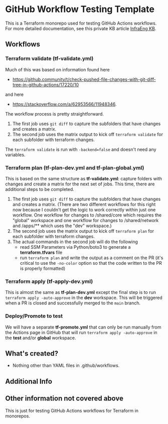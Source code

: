 # GitHub Workflow Testing Template

This is a Terraform monorepo used for testing GitHub Actions workflows. For more detailed documentation, see this private KB article [InfraEng KB](https://mitlibraries.atlassian.net/l/c/pu7F0K40).

## Workflows

### Terraform validate (tf-validate.yml)

Much of this was based on information found here 

- <https://github.community/t/check-pushed-file-changes-with-git-diff-tree-in-github-actions/17220/10> 

and here 

- <https://stackoverflow.com/a/62953566/11948346>. 

The workflow process is pretty straightforward.

1. The first job uses `git diff` to capture the subfolders that have changes and creates a matrix.
2. The second job uses the matrix output to kick off `terraform validate` for each subfolder with terraform changes.

The `terraform validate` is run with `-backend=false` and doesn't need any variables.

### Terraform plan (tf-plan-dev.yml and tf-plan-global.yml)

This is based on the same structure as **tf-validate.yml**: capture folders with changes and create a matrix for the next set of jobs. This time, there are additional steps to be completed.

1. The first job uses `git diff` to capture the subfolders that have changes and creates a matrix. (There are two different workflows for this right now because I couldn't get the logic to work correctly within just one workflow. One workflow for changes to /shared/core which requires the "global" workspace and one workflow for changes to /shared/network and /apps/** which uses the "dev" workspace.)
2. The second job uses the matrix output to kick off `terraform plan` for each subfolder with terraform changes.
3. The actual commands in the second job will do the following
    * read SSM Parameters via Python/boto3 to generate a **terraform.tfvars** file
    * run `terraform plan` and write the output as a comment on the PR (it's critical to use the `-no-color` option so that the code written to the PR is properly formatted)

### Terraform apply (tf-apply-dev.yml)

This is almost the same as **tf-plan-dev.yml** except the final step is to run `terraform apply -auto-approve` in the **dev** workspace. This will be triggered when a PR is closed and successfully merged to the `main` branch.

### Deploy/Promote to test

We will have a separate **tf-promote.yml** that can only be run manually from the Actions page in GitHub that will run `terraform apply -auto-approve` in the **test** and/or **global** workspace.

## What's created?

* Nothing other than YAML files in .github/workflows.

## Additional Info

## Other information not covered above

This is just for testing GitHub Actions workflows for Terraform in monorepos.
